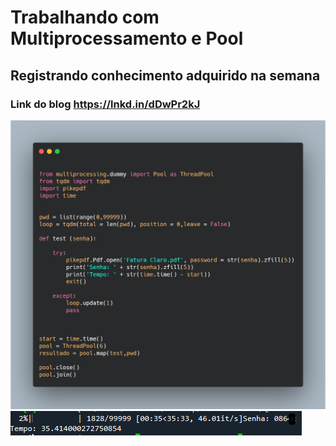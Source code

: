 # Trabalhando com Multiprocessamento e Pool
## Registrando conhecimento adquirido na semana
### Link do blog https://lnkd.in/dDwPr2kJ

<img src="carbon.png">


<img src="ts.png">
